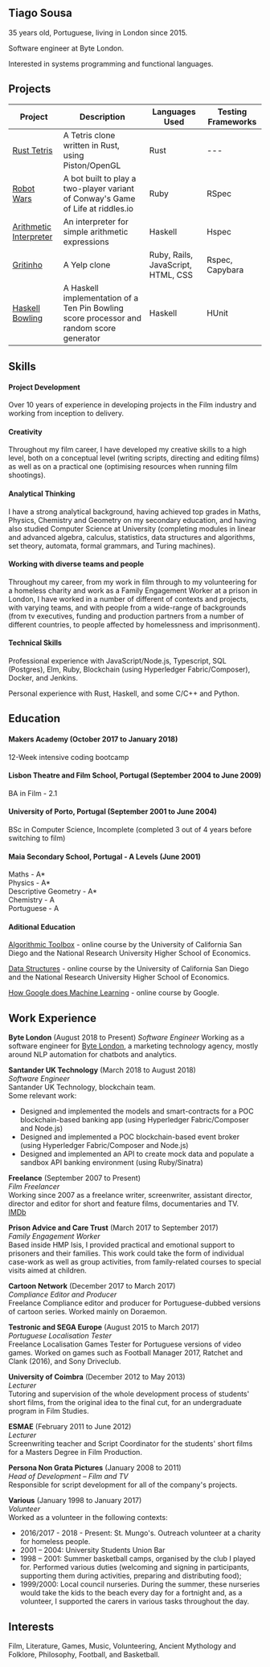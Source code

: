 ## Tiago Sousa

35 years old, Portuguese, living in London since 2015.

Software engineer at Byte London.

Interested in systems programming and functional languages.

## Projects

| Project                                                                                     | Description                                                                              | Languages Used                     | Testing Frameworks |
| ------------------------------------------------------------------------------------------- | ---------------------------------------------------------------------------------------- | ---------------------------------- | ------------------ |
| [Rust Tetris](https://github.com/Eustaquio122/rust-tetris)                                  | A Tetris clone written in Rust, using Piston/OpenGL                                      | Rust                               | ---                |
| [Robot Wars](https://github.com/SuzanneHuldt/robot-wars)                                    | A bot built to play a two-player variant of Conway's Game of Life at riddles.io          | Ruby                               | RSpec              |
| [Arithmetic Interpreter](https://github.com/Eustaquio122/Arithmetic-Expression-Interpreter) | An interpreter for simple arithmetic expressions                                         | Haskell                            | Hspec              |
| [Gritinho](https://github.com/somemarsupials/gritinho)                                      | A Yelp clone                                                                             | Ruby, Rails, JavaScript, HTML, CSS | Rspec, Capybara    |
| [Haskell Bowling](https://github.com/Eustaquio122/Haskell-Bowling)                          | A Haskell implementation of a Ten Pin Bowling score processor and random score generator | Haskell                            | HUnit              |

## Skills

#### Project Development

Over 10 years of experience in developing projects in the Film industry and working from inception to delivery.

#### Creativity

Throughout my film career, I have developed my creative skills to a high level, both on a conceptual level (writing scripts, directing and editing films) as well as on a practical one (optimising resources when running film shootings).

#### Analytical Thinking

I have a strong analytical background, having achieved top grades in Maths, Physics, Chemistry and Geometry on my secondary education, and having also studied Computer Science at University (completing modules in linear and advanced algebra, calculus, statistics, data structures and algorithms, set theory, automata, formal grammars, and Turing machines).

#### Working with diverse teams and people

Throughout my career, from my work in film through to my volunteering for a homeless charity and work as a Family Engagement Worker at a prison in London, I have worked in a number of different of contexts and projects, with varying teams, and with people from a wide-range of backgrounds (from tv executives, funding and production partners from a number of different countries, to people affected by homelessness and imprisonment).

#### Technical Skills

Professional experience with JavaScript/Node.js, Typescript, SQL (Postgres), Elm, Ruby, Blockchain (using Hyperledger Fabric/Composer), Docker, and Jenkins.

Personal experience with Rust, Haskell, and some C/C++ and Python.

## Education

#### Makers Academy (October 2017 to January 2018)

12-Week intensive coding bootcamp

#### Lisbon Theatre and Film School, Portugal (September 2004 to June 2009)

BA in Film - 2.1

#### University of Porto, Portugal (September 2001 to June 2004)

BSc in Computer Science, Incomplete (completed 3 out of 4 years before switching to film)

#### Maia Secondary School, Portugal - A Levels (June 2001)

Maths - A\*  
Physics - A\*  
Descriptive Geometry - A\*  
Chemistry - A  
Portuguese - A

#### Aditional Education

[Algorithmic Toolbox](https://www.coursera.org/learn/algorithmic-toolbox) - online course by the University of California San Diego and the National Research University Higher School of Economics.

[Data Structures](https://www.coursera.org/learn/data-structures) - online course by the University of California San Diego and the National Research University Higher School of Economics.

[How Google does Machine Learning](https://www.coursera.org/learn/google-machine-learning) - online course by Google.

## Work Experience

**Byte London** (August 2018 to Present)
_Software Engineer_
Working as a software engineer for [Byte London](https://bytemissioncontrol.com/), a marketing technology agency, mostly around NLP automation for chatbots and analytics.

**Santander UK Technology** (March 2018 to August 2018)  
_Software Engineer_  
Santander UK Technology, blockchain team.  
Some relevant work:

- Designed and implemented the models and smart-contracts for a POC blockchain-based banking app (using Hyperledger Fabric/Composer and Node.js)
- Designed and implemented a POC blockchain-based event broker (using Hyperledger Fabric/Composer and Node.js)
- Designed and implemented an API to create mock data and populate a sandbox API banking environment (using Ruby/Sinatra)

**Freelance** (September 2007 to Present)  
_Film Freelancer_  
Working since 2007 as a freelance writer, screenwriter, assistant director, director and editor for short and feature films, documentaries and TV.  
[IMDb](http://www.imdb.com/name/nm2617086/)

**Prison Advice and Care Trust** (March 2017 to September 2017)  
_Family Engagement Worker_  
Based inside HMP Isis, I provided practical and emotional support to prisoners and their families. This work could take the form of individual case-work as well as group activities, from family-related courses to special visits aimed at children.

**Cartoon Network** (December 2017 to March 2017)  
_Compliance Editor and Producer_  
Freelance Compliance editor and producer for Portuguese-dubbed versions of cartoon series. Worked mainly on Doraemon.

**Testronic and SEGA Europe** (August 2015 to March 2017)  
_Portuguese Localisation Tester_  
Freelance Localisation Games Tester for Portuguese versions of video games. Worked on games such as Football Manager 2017, Ratchet and Clank (2016), and Sony Driveclub.

**University of Coimbra** (December 2012 to May 2013)  
_Lecturer_  
Tutoring and supervision of the whole development process of students' short films, from the original idea to the final cut, for an undergraduate program in Film Studies.

**ESMAE** (February 2011 to June 2012)  
_Lecturer_  
Screenwriting teacher and Script Coordinator for the students' short films for a Masters Degree in Film Production.

**Persona Non Grata Pictures** (January 2008 to 2011)  
_Head of Development – Film and TV_  
Responsible for script development for all of the company's projects.

**Various** (January 1998 to January 2017)  
_Volunteer_  
Worked as a volunteer in the following contexts:

- 2016/2017 - 2018 - Present: St. Mungo's. Outreach volunteer at a charity for homeless people.
- 2001 – 2004: University Students Union Bar
- 1998 – 2001: Summer basketball camps, organised by the club I played for. Performed various duties (welcoming and signing in participants, supporting them during activities, preparing and distributing food);
- 1999/2000: Local council nurseries. During the summer, these nurseries would take the kids to the beach every day for a fortnight and, as a volunteer, I supported the carers in various tasks throughout the day.

## Interests

Film, Literature, Games, Music, Volunteering, Ancient Mythology and Folklore, Philosophy, Football, and Basketball.
